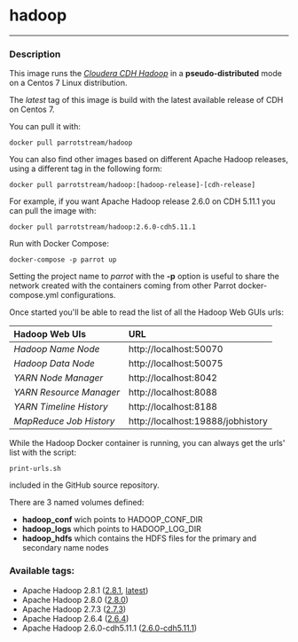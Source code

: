 # **hadoop**
___

### Description

This image runs the [*Cloudera CDH Hadoop*](https://www.cloudera.com/products/open-source/apache-hadoop/key-cdh-components.html) in a **pseudo-distributed** mode on a Centos 7 Linux distribution.

The *latest* tag of this image is build with the latest available release of CDH on Centos 7.

You can pull it with:

    docker pull parrotstream/hadoop


You can also find other images based on different Apache Hadoop releases, using a different tag in the following form:

    docker pull parrotstream/hadoop:[hadoop-release]-[cdh-release]


For example, if you want Apache Hadoop release 2.6.0 on CDH 5.11.1 you can pull the image with:

    docker pull parrotstream/hadoop:2.6.0-cdh5.11.1


Run with Docker Compose:

    docker-compose -p parrot up


Setting the project name to *parrot* with the **-p** option is useful to share the network created with the containers coming from other Parrot docker-compose.yml configurations.


Once started you'll be able to read the list of all the Hadoop Web GUIs urls:

| **Hadoop Web UIs**        |**URL**                            |
|:--------------------------|:----------------------------------|
| *Hadoop Name Node*        | http://localhost:50070            |
| *Hadoop Data Node*        | http://localhost:50075            |
| *YARN Node Manager*       | http://localhost:8042             |
| *YARN Resource Manager*   | http://localhost:8088             |
| *YARN Timeline History*   | http://localhost:8188             |
| *MapReduce Job History*   | http://localhost:19888/jobhistory |

While the Hadoop Docker container is running, you can always get the urls' list with the script:

    print-urls.sh

included in the GitHub source repository.

There are 3 named volumes defined:

- **hadoop_conf** wich points to HADOOP_CONF_DIR
- **hadoop_logs** which points to HADOOP_LOG_DIR
- **hadoop_hdfs** which contains the HDFS files for the primary and secondary name nodes

### Available tags:

- Apache Hadoop 2.8.1 ([2.8.1](https://github.com/parrot-stream/docker-hadoop/blob/2.8.1/Dockerfile), [latest](https://github.com/parrot-stream/docker-hadoop/blob/latest/Dockerfile))
- Apache Hadoop 2.8.0 ([2.8.0](https://github.com/parrot-stream/docker-hadoop/blob/2.8.0/Dockerfile))
- Apache Hadoop 2.7.3 ([2.7.3](https://github.com/parrot-stream/docker-hadoop/blob/2.7.3/Dockerfile))
- Apache Hadoop 2.6.4 ([2.6.4](https://github.com/parrot-stream/docker-hadoop/blob/2.6.4/Dockerfile))
- Apache Hadoop 2.6.0-cdh5.11.1 ([2.6.0-cdh5.11.1](https://github.com/parrot-stream/docker-hadoop/blob/2.6.0-cdh5.11.1/Dockerfile))
